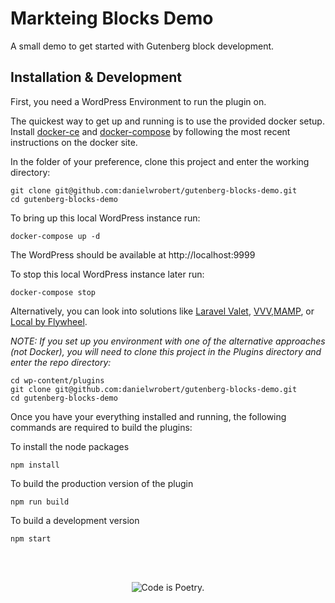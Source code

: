 # Markteing Blocks Demo

A small demo to get started with Gutenberg block development.

## Installation & Development

First, you need a WordPress Environment to run the plugin on.

The quickest way to get up and running is to use the provided docker setup. Install [docker-ce](https://store.docker.com/search?type=edition&offering=community) and [docker-compose](https://docs.docker.com/compose/install/) by following the most recent instructions on the docker site.

In the folder of your preference, clone this project and enter the working directory:

```
git clone git@github.com:danielwrobert/gutenberg-blocks-demo.git
cd gutenberg-blocks-demo
```

To bring up this local WordPress instance run:

```
docker-compose up -d
```

The WordPress should be available at http://localhost:9999

To stop this local WordPress instance later run:

```
docker-compose stop
```

Alternatively, you can look into solutions like [Laravel Valet](https://laravel.com/docs/5.6/valet#valet-or-homestead), [VVV](https://varyingvagrantvagrants.org/),[MAMP](https://www.mamp.info/en/), or [Local by Flywheel](https://localbyflywheel.com/).

_NOTE: If you set up you environment with one of the alternative approaches (not Docker), you will need to clone this project in the Plugins directory and enter the repo directory:_

```
cd wp-content/plugins
git clone git@github.com:danielwrobert/gutenberg-blocks-demo.git
cd gutenberg-blocks-demo
```

Once you have your everything installed and running, the following commands are required to build the plugins:

To install the node packages
```
npm install
```

To build the production version of the plugin
```
npm run build
```

To build a development version
```
npm start
```

<br/><br/><p align="center"><img src="https://s.w.org/style/images/codeispoetry.png?1" alt="Code is Poetry." /></p>